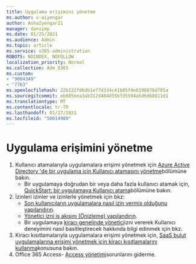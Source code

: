 ```yaml
---
title: Uygulama erişimini yönetme
ms.author: v-aiyengar
author: AshaIyengar21
manager: dansimp
ms.date: 01/25/2021
ms.audience: Admin
ms.topic: article
ms.service: o365-administration
ROBOTS: NOINDEX, NOFOLLOW
localization_priority: Normal
ms.collection: Adm_O365
ms.custom:
- "9004349"
- "7763"
ms.openlocfilehash: 22b122fd6db1e77d334c41b05f4e6198878d705a
ms.sourcegitcommit: eb685eea3ab312d404d55bfd5594a5d6d68811d1
ms.translationtype: MT
ms.contentlocale: tr-TR
ms.lasthandoff: 01/27/2021
ms.locfileid: "50014989"
---
```

# <a name="manage-application-access"></a>Uygulama erişimini yönetme

1. Kullanıcı atamalarıyla uygulamalara erişimi yönetmek için [Azure Active Directory 'de bir uygulama için Kullanıcı atamasını yönetme](https://docs.microsoft.com/azure/active-directory/manage-apps/assign-user-or-group-access-portal)bölümüne bakın.
    - Bir uygulamaya doğrudan bir veya daha fazla kullanıcı atamak için, [QuickStart: bir uygulamaya Kullanıcı atama](https://docs.microsoft.com/azure/active-directory/manage-apps/assign-user-or-group-access-portal)bölümüne bakın.
1. İzinleri izinler ve izinlerle yönetmek için bkz:
    - [Son kullanıcıların uygulamalara nasıl izin vermiş olduğunu yapılandırın](https://docs.microsoft.com/azure/active-directory/manage-apps/configure-user-consent?tabs=azure-portal). 
    - [Yönetici izni iş akışını (Önizleme) yapılandırın](https://docs.microsoft.com/zure/active-directory/manage-apps/configure-admin-consent-workflow). 
    - Bir uygulamaya [kiracı genelinde yönetici](https://docs.microsoft.com/azure/active-directory/manage-apps/grant-admin-consent)izni vererek Kullanıcı deneyimini nasıl basitleştirecek hakkında bilgi edinmek için bkz. 
1. Kiracı kısıtlamalarıyla uygulamalara erişimi yönetmek için, [SaaS bulut uygulamalarına erişimi yönetmek için kiracı kısıtlamalarını kullanma](https://docs.microsoft.com/azure/active-directory/manage-apps/tenant-restrictions)konusuna bakın. 
1. Office 365 Access- [Access yönetimi](https://docs.microsoft.com/office365/troubleshoot/access-management/cannot-add-guest-users-in-m365-admin-center)sorunlarını giderme.
